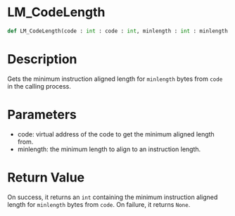 # LM_CodeLength

```python
def LM_CodeLength(code : int : code : int, minlength : int : minlength : int) -> Optional[None]:
```

# Description

Gets the minimum instruction aligned length for `minlength` bytes from `code` in the calling process.

# Parameters

- code: virtual address of the code to get the minimum aligned length from.
- minlength: the minimum length to align to an instruction length.

# Return Value

On success, it returns an `int` containing the minimum instruction aligned length for `minlength` bytes from `code`. On failure, it returns `None`.

